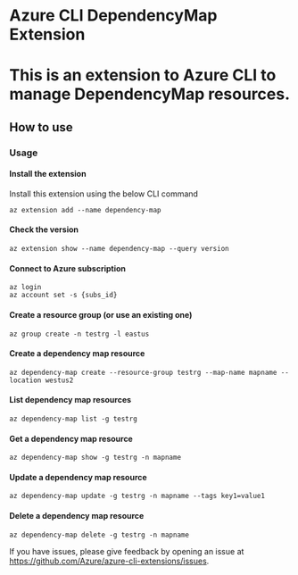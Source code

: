 # Azure CLI DependencyMap Extension #
This is an extension to Azure CLI to manage DependencyMap resources.
==========================================

## How to use ##
### Usage ###
#### Install the extension ####
Install this extension using the below CLI command
```
az extension add --name dependency-map
```
#### Check the version ####
```
az extension show --name dependency-map --query version
```
#### Connect to Azure subscription ####
```
az login
az account set -s {subs_id}
```
#### Create a resource group (or use an existing one) ####
```
az group create -n testrg -l eastus
```
#### Create a dependency map resource ####
```
az dependency-map create --resource-group testrg --map-name mapname --location westus2
```
#### List dependency map resources ####
```
az dependency-map list -g testrg
```
#### Get a dependency map resource ####
```
az dependency-map show -g testrg -n mapname
```
#### Update a dependency map resource ####
```
az dependency-map update -g testrg -n mapname --tags key1=value1
```
#### Delete a dependency map resource ####
```
az dependency-map delete -g testrg -n mapname
```

If you have issues, please give feedback by opening an issue at https://github.com/Azure/azure-cli-extensions/issues.
